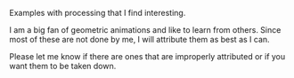 Examples with processing that I find interesting.

I am a big fan of geometric animations and like to learn from others. Since most of these
are not done by me, I will attribute them as best as I can.

Please let me know if there are ones that are improperly attributed or if you want them to be taken down.
